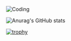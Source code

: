 <img align="center" alt="Coding" width="auto" height="auto" src="https://files.catbox.moe/36as6f.png">

![Anurag's GitHub stats](https://github-readme-stats.vercel.app/api?username=Erik-Egnatosyan&show_icons=true&theme=radical)

  
[![trophy](https://github-profile-trophy.vercel.app/?username=Erik-Egnatosyan&theme=radical&rank=SECRET,SSS,SS,S,AAA,AA,A,B&row=2&column=3&margin-w=15)](https://github.com/ryo-ma/github-profile-trophy)
  
